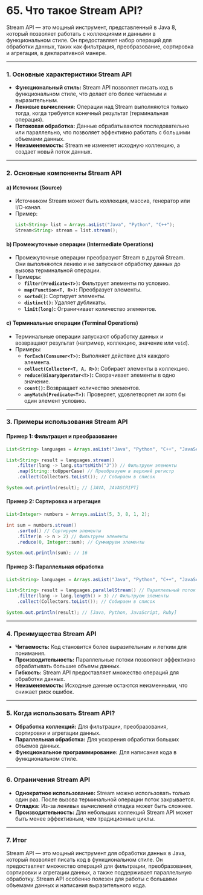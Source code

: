 # 65. Что такое Stream API?

Stream API — это мощный инструмент, представленный в Java 8, который позволяет работать с коллекциями и данными в функциональном стиле. Он предоставляет набор операций для обработки данных, таких как фильтрация, преобразование, сортировка и агрегация, в декларативной манере.

---

### **1. Основные характеристики Stream API**

- **Функциональный стиль:** Stream API позволяет писать код в функциональном стиле, что делает его более читаемым и выразительным.
- **Ленивые вычисления:** Операции над Stream выполняются только тогда, когда требуется конечный результат (терминальная операция).
- **Потоковая обработка:** Данные обрабатываются последовательно или параллельно, что позволяет эффективно работать с большими объемами данных.
- **Неизменяемость:** Stream не изменяет исходную коллекцию, а создает новый поток данных.

---

### **2. Основные компоненты Stream API**

#### a) **Источник (Source)**
- Источником Stream может быть коллекция, массив, генератор или I/O-канал.
- Пример:
  ```java
  List<String> list = Arrays.asList("Java", "Python", "C++");
  Stream<String> stream = list.stream();
  ```

#### b) **Промежуточные операции (Intermediate Operations)**
- Промежуточные операции преобразуют Stream в другой Stream. Они выполняются лениво и не запускают обработку данных до вызова терминальной операции.
- Примеры:
  - **`filter(Predicate<T>)`:** Фильтрует элементы по условию.
  - **`map(Function<T, R>)`:** Преобразует элементы.
  - **`sorted()`:** Сортирует элементы.
  - **`distinct()`:** Удаляет дубликаты.
  - **`limit(long)`:** Ограничивает количество элементов.

#### c) **Терминальные операции (Terminal Operations)**
- Терминальные операции запускают обработку данных и возвращают результат (например, коллекцию, значение или `void`).
- Примеры:
  - **`forEach(Consumer<T>)`:** Выполняет действие для каждого элемента.
  - **`collect(Collector<T, A, R>)`:** Собирает элементы в коллекцию.
  - **`reduce(BinaryOperator<T>)`:** Сворачивает элементы в одно значение.
  - **`count()`:** Возвращает количество элементов.
  - **`anyMatch(Predicate<T>)`:** Проверяет, удовлетворяет ли хотя бы один элемент условию.

---

### **3. Примеры использования Stream API**

#### Пример 1: Фильтрация и преобразование
```java
List<String> languages = Arrays.asList("Java", "Python", "C++", "JavaScript", "Ruby");

List<String> result = languages.stream()
    .filter(lang -> lang.startsWith("J")) // Фильтруем элементы
    .map(String::toUpperCase) // Преобразуем в верхний регистр
    .collect(Collectors.toList()); // Собираем в список

System.out.println(result); // [JAVA, JAVASCRIPT]
```

#### Пример 2: Сортировка и агрегация
```java
List<Integer> numbers = Arrays.asList(5, 3, 8, 1, 2);

int sum = numbers.stream()
    .sorted() // Сортируем элементы
    .filter(n -> n > 2) // Фильтруем элементы
    .reduce(0, Integer::sum); // Суммируем элементы

System.out.println(sum); // 16
```

#### Пример 3: Параллельная обработка
```java
List<String> languages = Arrays.asList("Java", "Python", "C++", "JavaScript", "Ruby");

List<String> result = languages.parallelStream() // Параллельный поток
    .filter(lang -> lang.length() > 3) // Фильтруем элементы
    .collect(Collectors.toList()); // Собираем в список

System.out.println(result); // [Java, Python, JavaScript, Ruby]
```

---

### **4. Преимущества Stream API**

- **Читаемость:** Код становится более выразительным и легким для понимания.
- **Производительность:** Параллельные потоки позволяют эффективно обрабатывать большие объемы данных.
- **Гибкость:** Stream API предоставляет множество операций для обработки данных.
- **Неизменяемость:** Исходные данные остаются неизменными, что снижает риск ошибок.

---

### **5. Когда использовать Stream API?**

- **Обработка коллекций:** Для фильтрации, преобразования, сортировки и агрегации данных.
- **Параллельная обработка:** Для ускорения обработки больших объемов данных.
- **Функциональное программирование:** Для написания кода в функциональном стиле.

---

### **6. Ограничения Stream API**

- **Однократное использование:** Stream можно использовать только один раз. После вызова терминальной операции поток закрывается.
- **Отладка:** Из-за ленивых вычислений отладка может быть сложнее.
- **Производительность:** Для небольших коллекций Stream API может быть менее эффективным, чем традиционные циклы.

---

### **7. Итог**

Stream API — это мощный инструмент для обработки данных в Java, который позволяет писать код в функциональном стиле. Он предоставляет множество операций для фильтрации, преобразования, сортировки и агрегации данных, а также поддерживает параллельную обработку. Stream API особенно полезен для работы с большими объемами данных и написания выразительного кода.
